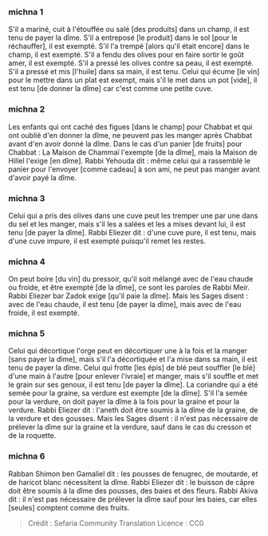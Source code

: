 
### michna 1
S'il a mariné, cuit à l'étouffée ou salé [des produits] dans un champ, il est tenu de payer la dîme. S'il a entreposé [le produit] dans le sol [pour le réchauffer], il est exempté. S'il l'a trempé [alors qu'il était encore] dans le champ, il est exempté. S'il a fendu des olives pour en faire sortir le goût amer, il est exempté. S'il a pressé les olives contre sa peau, il est exempté. S'il a pressé et mis [l'huile] dans sa main, il est tenu. Celui qui écume [le vin] pour le mettre dans un plat est exempt, mais s'il le met dans un pot [vide], il est tenu [de donner la dîme] car c'est comme une petite cuve.

### michna 2
Les enfants qui ont caché des figues [dans le champ] pour Chabbat et qui ont oublié d'en donner la dîme, ne peuvent pas les manger après Chabbat avant d'en avoir donné la dîme. Dans le cas d'un panier [de fruits] pour Chabbat : La Maison de Chammaï l'exempte [de la dîme], mais la Maison de Hillel l'exige [en dîme]. Rabbi Yehouda dit : même celui qui a rassemblé le panier pour l'envoyer [comme cadeau] à son ami, ne peut pas manger avant d'avoir payé la dîme.

### michna 3
Celui qui a pris des olives dans une cuve peut les tremper une par une dans du sel et les manger, mais s'il les a salées et les a mises devant lui, il est tenu [de payer la dîme]. Rabbi Eliezer dit : d'une cuve pure, il est tenu, mais d'une cuve impure, il est exempté puisqu'il remet les restes.

### michna 4
On peut boire [du vin] du pressoir, qu'il soit mélangé avec de l'eau chaude ou froide, et être exempté [de la dîme], ce sont les paroles de Rabbi Meir. Rabbi Eliezer bar Zadok exige [qu'il paie la dîme]. Mais les Sages disent : avec de l'eau chaude, il est tenu [de payer la dîme], mais avec de l'eau froide, il est exempté.

### michna 5
Celui qui décortique l'orge peut en décortiquer une à la fois et la manger [sans payer la dîme], mais s'il l'a décortiquée et l'a mise dans sa main, il est tenu de payer la dîme. Celui qui frotte [les épis] de blé peut souffler [le blé] d'une main à l'autre [pour enlever l'ivraie] et manger, mais s'il souffle et met le grain sur ses genoux, il est tenu [de payer la dîme]. La coriandre qui a été semée pour la graine, sa verdure est exempte [de la dîme]. S'il l'a semée pour la verdure, on doit payer la dîme à la fois pour la graine et pour la verdure. Rabbi Eliezer dit : l'aneth doit être soumis à la dîme de la graine, de la verdure et des gousses. Mais les Sages disent : il n'est pas nécessaire de prélever la dîme sur la graine et la verdure, sauf dans le cas du cresson et de la roquette.

### michna 6
Rabban Shimon ben Gamaliel dit : les pousses de fenugrec, de moutarde, et de haricot blanc nécessitent la dîme. Rabbi Eliezer dit : le buisson de câpre doit être soumis à la dîme des pousses, des baies et des fleurs. Rabbi Akiva dit : il n'est pas nécessaire de prélever la dîme sauf pour les baies, car elles [seules] comptent comme des fruits.

>Crédit : Sefaria Community Translation
>Licence : CC0